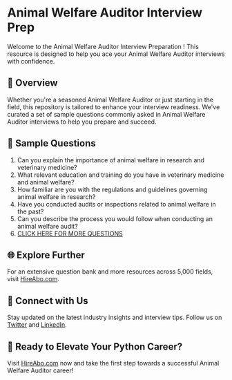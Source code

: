 # Animal Welfare Auditor Interview Prep

Welcome to the Animal Welfare Auditor Interview Preparation ! This resource is designed to help you ace your Animal Welfare Auditor interviews with confidence.

## 🚀 Overview

Whether you're a seasoned Animal Welfare Auditor or just starting in the field, this repository is tailored to enhance your interview readiness. We've curated a set of sample questions commonly asked in Animal Welfare Auditor interviews to help you prepare and succeed.

## 📝 Sample Questions

1. Can you explain the importance of animal welfare in research and veterinary medicine?
2. What relevant education and training do you have in veterinary medicine and animal welfare?
3. How familiar are you with the regulations and guidelines governing animal welfare in research?
4. Have you conducted audits or inspections related to animal welfare in the past?
5. Can you describe the process you would follow when conducting an animal welfare audit?
6. [CLICK HERE FOR MORE QUESTIONS](https://hireabo.com/job/24_2_36/Animal%20Welfare%20Auditor)

## 🌐 Explore Further

For an extensive question bank and more resources across 5,000 fields, visit [HireAbo.com](https://www.hireabo.com).

## 📱 Connect with Us

Stay updated on the latest industry insights and interview tips. Follow us on [Twitter](https://twitter.com/hireabo) and [LinkedIn](https://www.linkedin.com/in/hire-abo-3609972a8/).

## 🚀 Ready to Elevate Your Python Career?

Visit [HireAbo.com](https://www.hireabo.com) now and take the first step towards a successful Animal Welfare Auditor career!